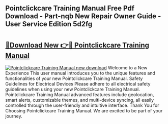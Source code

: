 ## Pointclickcare Training Manual Free Pdf Download - Part-nqb New Repair Owner Guide - User Service Edition 5d2fg

# <h2><a href="http://bc30766.oget.top/?id=Pointclickcare+Training+Manual">🔗Download New 👉🔴 Pointclickcare Training Manual</a></h2>

[![Pointclickcare Training Manual new download](https://i.imgur.com/5g1atiW.png)](http://bc30766.oget.top/?id=Pointclickcare+Training+Manual)
Welcome to a New Experience This user manual introduces you to the unique features and functionalities of your new Pointclickcare Training Manual. Safety Guidelines for Electrical Devices Please adhere to all electrical safety guidelines when using your new Pointclickcare Training Manual. Pointclickcare Training Manual advanced features include geolocation, smart alerts, customizable themes, and multi-device syncing, all easily controlled through the user-friendly and intuitive interface. Thank You for Choosing Pointclickcare Training Manual. We are excited to be part of your journey.
